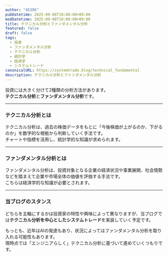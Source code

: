 ```yaml
---
author: "45395"
pubDatetime: 2025-09-08T10:00:00+09:00
modDatetime: 2025-09-08T10:00:00+09:00
title: テクニカル分析とファンダメンタル分析
featured: false
draft: false
tags:
  - 投資
  - ファンダメンタル分析
  - テクニカル分析
  - 統計学
  - 経済学
  - システムトレード
canonicalURL: https://systemtrade.blog/technical_fundamental
description: テクニカル分析とファンダメンタル分析
---
```


投資には大きく分けて2種類の分析方法があります。  
**テクニカル分析**と**ファンダメンタル分析**です。

---

### テクニカル分析とは
テクニカル分析は、過去の株価データをもとに「今後株価が上がるのか、下がるのか」を数字的な根拠から判断していく手法です。  
チャートや指標を活用し、統計学的な知識が求められます。

---

### ファンダメンタル分析とは
ファンダメンタル分析は、投資対象となる企業の経済状況や事業展開、社会情勢などを踏まえて企業や市場全体の価値を評価する手法です。  
こちらは経済学的な知識が必要とされます。

---

### 当ブログのスタンス
どちらを主軸にするかは投資家の特性や興味によって異なりますが、当ブログでは**テクニカル分析を中心としたシステムトレード**を実装していく予定です。  

もっとも、近年はAIの発達もあり、状況によってはファンダメンタル分析を取り入れる可能性もあります。  
現時点では「エンジニアらしく」テクニカル分析に基づいて進めていくつもりです。
